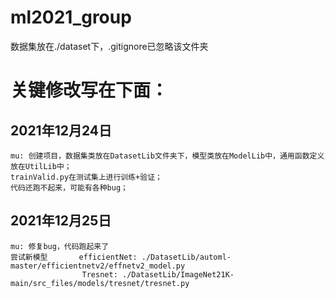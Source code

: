 # ml2021_group

数据集放在./dataset下，.gitignore已忽略该文件夹

# 关键修改写在下面：
## 2021年12月24日
    mu: 创建项目，数据集类放在DatasetLib文件夹下，模型类放在ModelLib中，通用函数定义放在UtilLib中；
    trainValid.py在测试集上进行训练+验证；
    代码还跑不起来，可能有各种bug；
## 2021年12月25日
    mu: 修复bug，代码跑起来了
    尝试新模型       efficientNet: ./DatasetLib/automl-master/efficientnetv2/effnetv2_model.py
                    Tresnet: ./DatasetLib/ImageNet21K-main/src_files/models/tresnet/tresnet.py